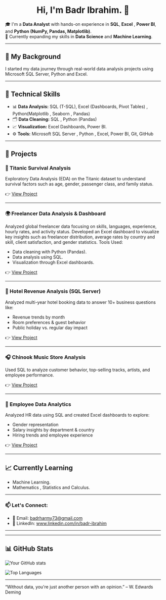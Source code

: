 <h1 align="center">Hi, I'm Badr Ibrahim. 👋</h1>

🎓 I'm a **Data Analyst** with hands-on experience in **SQL**, **Excel** , **Power BI**, and **Python (NumPy, Pandas, Matplotlib)**.  
🚀 Currently expanding my skills in **Data Science** and **Machine Learning**.

---
## 💼 My Background

I started my data journey through real-world data analysis projects using Microsoft SQL Server, Python and Excel.  

---

## 🧠 Technical Skills

- 📊 **Data Analysis:** SQL (T-SQL), Excel (Dashboards, Pivot Tables) , Python(Matplotlib , Seaborn , Pandas)
- 🗂️ **Data Cleaning:** SQL , Python (Pandas)
- 📈 **Visualization:** Excel Dashboards, Power BI.
- ⚙️ **Tools:** Microsoft SQL Server , Python , Excel, Power BI, Git, GitHub

---

## 📌 Projects

### 🚢 Titanic Survival Analysis  
Exploratory Data Analysis (EDA) on the Titanic dataset to understand survival factors such as age, gender, passenger class, and family status.

👉 [View Project](https://github.com/Badrharmy8/Titanic-Survival-Analysis)

---

### 🌍 Freelancer Data Analysis & Dashboard 
Analyzed global freelancer data focusing on skills, languages, experience, hourly rates, and activity status. 
Developed an Excel dashboard to visualize key insights such as freelancer distribution, average rates by country and skill, client satisfaction, and gender statistics.
Tools Used:
- Data cleaning with Python (Pandas).
- Data analysis using SQL.
- Visualization through Excel dashboards.

👉 [View Project](https://github.com/Badrharmy8/freelancers_analysis)

---

### 🏨 Hotel Revenue Analysis (SQL Server)
Analyzed multi-year hotel booking data to answer 10+ business questions like:
- Revenue trends by month
- Room preferences & guest behavior
- Public holiday vs. regular day impact

👉 [View Project](https://github.com/Badrharmy8/Hotel_Revenue_Analysis)

---

### 🎧 Chinook Music Store Analysis
Used SQL to analyze customer behavior, top-selling tracks, artists, and employee performance.

👉 [View Project](https://github.com/Badrharmy8/Chinook_Analysis)

---

### 💼 Employee Data Analytics
Analyzed HR data using SQL and created Excel dashboards to explore:
- Gender representation
- Salary insights by department & country
- Hiring trends and employee experience

👉 [View Project](https://github.com/Badrharmy8/Employees_Analysis)

---

## 📈 Currently Learning

- Machine Learning.
- Mathematics , Statistics and Calculus.
---

### 📫 Let's Connect:
- 📧 Email: badrharmy73@gmail.com
- 💼 LinkedIn: www.linkedin.com/in/badr-ibrahim

---
---

## 📊 GitHub Stats

![Your GitHub stats](https://github-readme-stats.vercel.app/api?username=Badrharmy8&show_icons=true&theme=tokyonight)

![Top Languages](https://github-readme-stats.vercel.app/api/top-langs/?username=Badrharmy8&layout=compact&theme=tokyonight)

---

“Without data, you're just another person with an opinion.” – W. Edwards Deming


